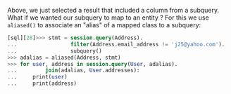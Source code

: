 Above, we just selected a result that included a column from a subquery. What if we wanted our subquery to map to an entity ? For this we use `aliased()` to associate an "alias" of a mapped class to a subquery:
    
```sql    
[sql][28]>>> stmt = session.query(Address).
...                 filter(Address.email_address != 'j25@yahoo.com').
...                 subquery()
>>> adalias = aliased(Address, stmt)
>>> for user, address in session.query(User, adalias).
...         join(adalias, User.addresses):
...     print(user)
...     print(address)
```    
    

